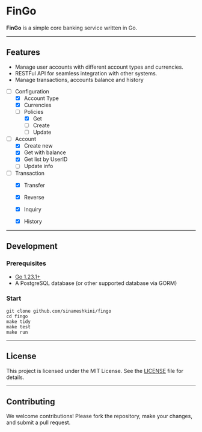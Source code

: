 # FinGo

**FinGo** is a simple core banking service written in Go.

---

## Features
- Manage user accounts with different account types and currencies.
- RESTFul API for seamless integration with other systems.
- Manage transactions, accounts balance and history


- [ ] Configuration
  - [x] Account Type
  - [x] Currencies
  - [ ] Policies
    - [x] Get
    - [ ] Create
    - [ ] Update
- [ ] Account
  - [x] Create new
  - [x] Get with balance
  - [x] Get list by UserID
  - [ ] Update info
- [ ] Transaction
  - [x] Transfer
  - [x] Reverse
  - [x] Inquiry
  - [x] History


---

## Development
### Prerequisites
- [Go 1.23.1+](https://golang.org/)
- A PostgreSQL database (or other supported database via GORM)

### Start
```shell
git clone github.com/sinameshkini/fingo
cd fingo
make tidy
make test
make run
```
---

## License
This project is licensed under the MIT License. See the [LICENSE](LICENSE) file for details.

---

## Contributing
We welcome contributions! Please fork the repository, make your changes, and submit a pull request.